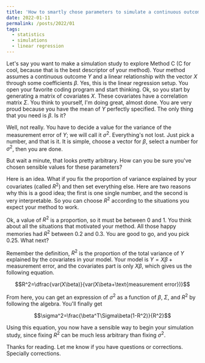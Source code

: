 ```yaml
---
title: 'How to smartly chose parameters to simulate a continuous outcome'
date: 2022-01-11
permalink: /posts/2022/01
tags:
  - statistics
  - simulations
  - linear regression
---
```

Let's say you want to make a simulation study to explore Method C (C for cool, because that is the best descriptor of your method). Your method assumes a continuous outcome $Y$ and a linear relationship with the vector $X$ through some coefficients $\beta$. Yes, this is the linear regression setup. You open your favorite coding program and start thinking. Ok, so you start by generating a matrix of covariates $X$. These covariates have a correlation matrix $\Sigma$. You think to yourself, I'm doing great, almost done. You are very proud because you have the mean of $Y$ perfectly specified. The only thing that you need is $\beta$. Is it?

Well, not really. You have to decide a value for the variance of the measurement error of $Y$; we will call it $\sigma^2$. Everything's not lost. Just pick a number, and that is it. It is simple, choose a vector for $\beta$, select a number for $\sigma^2$, then you are done. 

But wait a minute, that looks pretty arbitrary. How can you be sure you've chosen sensible values for these parameters?

Here is an idea. What if you fix the proportion of variance explained by your covariates (called $R^2$) and then set everything else. Here are two reasons why this is a good idea; the first is one single number, and the second is very interpretable. So you can choose $R^2$ according to the situations you expect your method to work. 

Ok, a value of $R^2$ is a proportion, so it must be between 0 and 1. You think about all the situations that motivated your method. All those happy memories had $R^2$ between 0.2 and 0.3. You are good to go, and you pick 0.25. What next?

Remember the definition, $R^2$ is the proportion of the total variance of $Y$ explained by the covariates in your model. Your model is $Y=X\beta+\text{measurement error}$, and the covariates part is only $X\beta$, which gives us the following equation.

$$R^2=\dfrac{var(X\beta)}{var(X\beta+\text{measurement error})}$$

From here, you can get an expression of $\sigma^2$ as a function of $\beta$, $\Sigma$, and $R^2$ by following the algebra. You'll finally get 

$$\sigma^2=\frac{\beta^T\Sigma\beta(1-R^2)}{R^2}$$

Using this equation, you now have a sensible way to begin your simulation study, since fixing $R^2$ can be much less arbitrary than fixing $\sigma^2$.

Thanks for reading. Let me know if you have questions or corrections. Specially corrections. 
